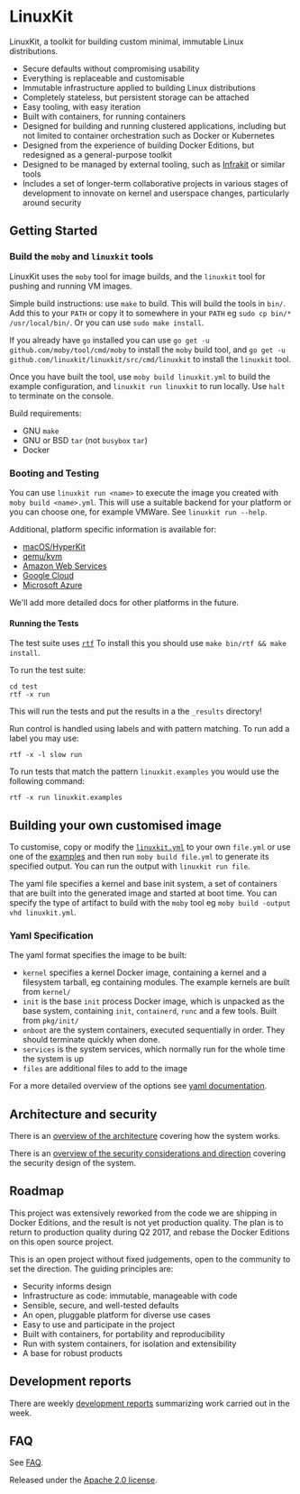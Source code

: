 # LinuxKit

LinuxKit, a toolkit for building custom minimal, immutable Linux distributions.

- Secure defaults without compromising usability
- Everything is replaceable and customisable
- Immutable infrastructure applied to building Linux distributions
- Completely stateless, but persistent storage can be attached
- Easy tooling, with easy iteration
- Built with containers, for running containers
- Designed for building and running clustered applications, including but not limited to container orchestration such as Docker or Kubernetes
- Designed from the experience of building Docker Editions, but redesigned as a general-purpose toolkit
- Designed to be managed by external tooling, such as [Infrakit](https://github.com/docker/infrakit) or similar tools
- Includes a set of longer-term collaborative projects in various stages of development to innovate on kernel and userspace changes, particularly around security

## Getting Started

### Build the `moby` and `linuxkit` tools

LinuxKit uses the `moby` tool for image builds, and the `linuxkit` tool for pushing and running VM images.

Simple build instructions: use `make` to build. This will build the tools in `bin/`. Add this
to your `PATH` or copy it to somewhere in your `PATH` eg `sudo cp bin/* /usr/local/bin/`. Or you can use `sudo make install`.

If you already have `go` installed you can use `go get -u github.com/moby/tool/cmd/moby` to install
the `moby` build tool, and `go get -u github.com/linuxkit/linuxkit/src/cmd/linuxkit` to install the `linuxkit` tool.

Once you have built the tool, use `moby build linuxkit.yml` to build the example configuration,
and `linuxkit run linuxkit` to run locally. Use `halt` to terminate on the console.

Build requirements:
- GNU `make`
- GNU or BSD `tar` (not `busybox` `tar`)
- Docker

### Booting and Testing

You can use `linuxkit run <name>` to execute the image you created with `moby build <name>.yml`.
This will use a suitable backend for your platform or you can choose one, for example VMWare.
See `linuxkit run --help`.

Additional, platform specific information is available for:
- [macOS/HyperKit](docs/platform-hyperkit.md)
- [qemu/kvm](docs/platform-qemu.md)
- [Amazon Web Services](docs/platform-aws.md)
- [Google Cloud](docs/platform-gcp.md)
- [Microsoft Azure](docs/platform-azure.md)

We'll add more detailed docs for other platforms in the future.

#### Running the Tests

The test suite uses [`rtf`](https://github.com/linuxkit/rtf)
To install this you should use `make bin/rtf && make install`.

To run the test suite:

```
cd test
rtf -x run
```

This will run the tests and put the results in a the `_results` directory!

Run control is handled using labels and with pattern matching.
To run add a label you may use:

```
rtf -x -l slow run
```

To run tests that match the pattern `linuxkit.examples` you would use the following command:

```
rtf -x run linuxkit.examples
```

## Building your own customised image

To customise, copy or modify the [`linuxkit.yml`](linuxkit.yml) to your own `file.yml` or use one of the [examples](examples/) and then run `moby build file.yml` to
generate its specified output. You can run the output with `linuxkit run file`.

The yaml file specifies a kernel and base init system, a set of containers that are built into the generated image and started at boot time. You can specify the type
of artifact to build with the `moby` tool eg `moby build -output vhd linuxkit.yml`.

### Yaml Specification

The yaml format specifies the image to be built:

- `kernel` specifies a kernel Docker image, containing a kernel and a filesystem tarball, eg containing modules. The example kernels are built from `kernel/`
- `init` is the base `init` process Docker image, which is unpacked as the base system, containing `init`, `containerd`, `runc` and a few tools. Built from `pkg/init/`
- `onboot` are the system containers, executed sequentially in order. They should terminate quickly when done.
- `services` is the system services, which normally run for the whole time the system is up
- `files` are additional files to add to the image

For a more detailed overview of the options see [yaml documentation](docs/yaml.md).

## Architecture and security

There is an [overview of the architecture](docs/architecture.md) covering how the system works.

There is an [overview of the security considerations and direction](docs/security.md) covering the security design of the system.

## Roadmap

This project was extensively reworked from the code we are shipping in Docker Editions, and the result is not yet production quality. The plan is to return to production
quality during Q2 2017, and rebase the Docker Editions on this open source project.

This is an open project without fixed judgements, open to the community to set the direction. The guiding principles are:
- Security informs design
- Infrastructure as code: immutable, manageable with code
- Sensible, secure, and well-tested defaults
- An open, pluggable platform for diverse use cases
- Easy to use and participate in the project
- Built with containers, for portability and reproducibility
- Run with system containers, for isolation and extensibility
- A base for robust products

## Development reports

There are weekly [development reports](reports/) summarizing work carried out in the week.

## FAQ

See [FAQ](docs/faq.md).

Released under the [Apache 2.0 license](LICENSE).
